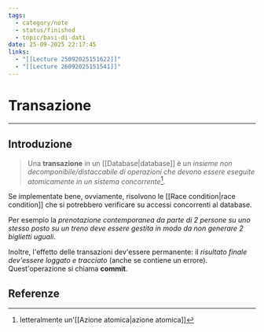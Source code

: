 ```yaml
---
tags:
  - category/note
  - status/finished
  - topic/basi-di-dati
date: 25-09-2025 22:17:45
links:
  - "[[Lecture 25092025151622]]"
  - "[[Lecture 26092025151541]]"
---
```

# Transazione
---
## Introduzione
> Una **transazione** in un [[Database|database]] è un _insieme non decomponibile/distaccabile di operazioni che devono essere eseguite atomicamente in un sistema concorrente_[^1].

Se implementate bene, ovviamente, risolvono le [[Race condition|race condition]] che si potrebbero verificare su accessi concorrenti al database.

Per esempio la _prenotazione contemporanea da parte di 2 persone su uno stesso posto su un treno deve essere gestita in modo da non generare 2 biglietti uguali_.

Inoltre, l'effetto delle transazioni dev'essere permanente: il _risultato finale dev'essere loggato e tracciato_ (anche se contiene un errore). Quest'operazione si chiama **commit**.

## Referenze

[^1]: letteralmente un'[[Azione atomica|azione atomica]]
